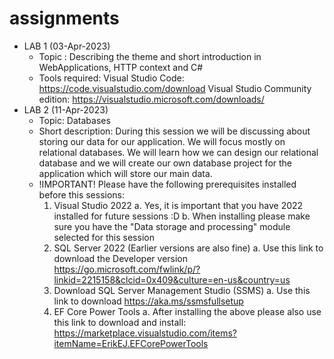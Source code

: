 # assignments
- LAB 1 (03-Apr-2023)
    - Topic : Describing the theme and short introduction in WebApplications, HTTP context and C# 
    - Tools required: 
        Visual Studio Code: https://code.visualstudio.com/download
        Visual Studio Community edition: https://visualstudio.microsoft.com/downloads/
- LAB 2 (11-Apr-2023)
    - Topic: Databases
    - Short description: During this session we will be discussing about storing our data for our application. We will focus mostly on relational databases. We will learn how we can design our relational database and we will create our own database project for the application which will store our main data.
    - !IMPORTANT! Please have the following prerequisites installed before this sessions:
        1. Visual Studio 2022 
            a. Yes, it is important that you have 2022 installed for future sessions :D
            b. When installing please make sure you have the "Data storage and processing" module selected for this session
        2. SQL Server 2022 (Earlier versions are also fine)
            a. Use this link to download the Developer version https://go.microsoft.com/fwlink/p/?linkid=2215158&clcid=0x409&culture=en-us&country=us
        3. Download SQL Server Management Studio (SSMS)
            a. Use this link to download https://aka.ms/ssmsfullsetup
        4. EF Core Power Tools
            a. After installing the above please also use this link to download and install: https://marketplace.visualstudio.com/items?itemName=ErikEJ.EFCorePowerTools
